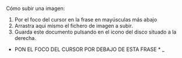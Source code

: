 Cómo subir una imagen:

1. Por el foco del cursor en la frase en mayúsculas más abajo
2. Arrastra aqui mismo el fichero de imagen a subir.
3. Guarda este documento pulsando en el icono del disco situado a la derecha.


* PON EL FOCO DEL CURSOR POR DEBAJO DE ESTA FRASE *
_ 



